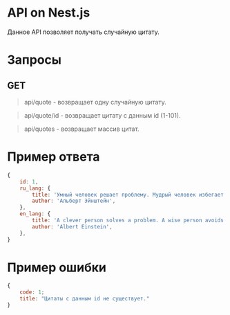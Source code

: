 # API on Nest.js

Данное API позволяет получать случайную цитату.

# Запросы

## GET

> api/quote - возвращает одну случайную цитату.

> api/quote/id - возвращает цитату с данным id (1-101).

> api/quotes - возвращает массив цитат.

# Пример ответа

```JavaScript
{
    id: 1,
    ru_lang: {
        title: 'Умный человек решает проблему. Мудрый человек избегает ее.',
        author: 'Альберт Эйнштейн',
    },
    en_lang: {
        title: 'A clever person solves a problem. A wise person avoids it.',
        author: 'Albert Einstein',
    },
}
```

# Пример ошибки

```JavaScript
{
    code: 1;
    title: "Цитаты с данным id не существует."
}
```
